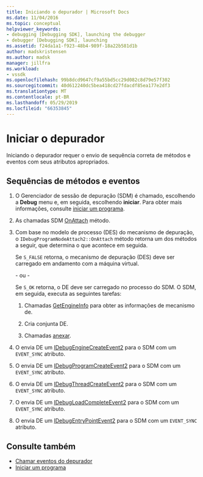 ```yaml
---
title: Iniciando o depurador | Microsoft Docs
ms.date: 11/04/2016
ms.topic: conceptual
helpviewer_keywords:
- debugging [Debugging SDK], launching the debugger
- debugger [Debugging SDK], launching
ms.assetid: f24da1a1-f923-48b4-989f-18a22b581d1b
author: madskristensen
ms.author: madsk
manager: jillfra
ms.workload:
- vssdk
ms.openlocfilehash: 99b8dcd9647cf9a55bd5cc29d082c8d79e57f302
ms.sourcegitcommit: 40d612240dc5bea418cd27fdacdf85ea177e2df3
ms.translationtype: MT
ms.contentlocale: pt-BR
ms.lasthandoff: 05/29/2019
ms.locfileid: "66353845"
---
```

# <a name="launch-the-debugger"></a>Iniciar o depurador
Iniciando o depurador requer o envio de sequência correta de métodos e eventos com seus atributos apropriados.

## <a name="sequences-of-methods-and-events"></a>Sequências de métodos e eventos

1. O Gerenciador de sessão de depuração (SDM) é chamado, escolhendo a **Debug** menu e, em seguida, escolhendo **iniciar**. Para obter mais informações, consulte [iniciar um programa](../../extensibility/debugger/launching-a-program.md).

2. As chamadas SDM [OnAttach](../../extensibility/debugger/reference/idebugprogramnodeattach2-onattach.md) método.

3. Com base no modelo de processo (DES) do mecanismo de depuração, o `IDebugProgramNodeAttach2::OnAttach` método retorna um dos métodos a seguir, que determina o que acontece em seguida.

     Se `S_FALSE` retorna, o mecanismo de depuração (DES) deve ser carregado em andamento com a máquina virtual.

     - ou -

     Se `S_OK` retorna, o DE deve ser carregado no processo do SDM. O SDM, em seguida, executa as seguintes tarefas:

    1. Chamadas [GetEngineInfo](../../extensibility/debugger/reference/idebugprogramnode2-getengineinfo.md) para obter as informações de mecanismo de.

    2. Cria conjunta DE.

    3. Chamadas [anexar](../../extensibility/debugger/reference/idebugengine2-attach.md).

4. O envia DE um [IDebugEngineCreateEvent2](../../extensibility/debugger/reference/idebugenginecreateevent2.md) para o SDM com um `EVENT_SYNC` atributo.

5. O envia DE um [IDebugProgramCreateEvent2](../../extensibility/debugger/reference/idebugprogramcreateevent2.md) para o SDM com um `EVENT_SYNC` atributo.

6. O envia DE um [IDebugThreadCreateEvent2](../../extensibility/debugger/reference/idebugthreadcreateevent2.md) para o SDM com um `EVENT_SYNC` atributo.

7. O envia DE um [IDebugLoadCompleteEvent2](../../extensibility/debugger/reference/idebugloadcompleteevent2.md) para o SDM com um `EVENT_SYNC` atributo.

8. O envia DE um [IDebugEntryPointEvent2](../../extensibility/debugger/reference/idebugentrypointevent2.md) para o SDM com um `EVENT_SYNC` atributo.

## <a name="see-also"></a>Consulte também
- [Chamar eventos do depurador](../../extensibility/debugger/calling-debugger-events.md)
- [Iniciar um programa](../../extensibility/debugger/launching-a-program.md)
